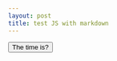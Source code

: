 ```yaml
---
layout: post
title: test JS with markdown
---
```




<!--
<div id="text"></div>
 
<script>  
  
document.getElementById("text").innerHTML = "Text added by JavaScript code";
</script>
-->

<script src="https://code.jquery.com/jquery-3.2.1.min.js"></script>
<script src="/Files/demo.js"></script>
 
<div id="text"></div>


<button onclick="this.innerHTML = Date()">The time is?</button>

<!DOCTYPE html>
<html>
  <head>
    <title>Smiley Face Part I</title>
    <style>
      body {
        margin: 0;
        overflow: hidden;
      }
    </style>
    <script src= "https://unpkg.com/react@16.9.0/umd/react.production.min.js">
       </script>
      <script src= "https://unpkg.com/react-dom@16.9.0/umd/react-dom.production.min.js">
    </script>
      <script src= "https://unpkg.com/d3@5.11.0/dist/d3.min.js">
    </script>
  </head>
  <body>
    <!--
      height / 2 - strokeWidth / 2
      centerX - eyeOffsetX
    -->
    <div id="root"> </div>
    <script src="/Files/bundle.js"></script>
    <!--
    <svg width="960" height="500">
      <circle
        cx="480"
        cy="250"
        r="245"
        fill="yellow"
        stroke="black"
        stroke-width="10"
      >
      </circle>
      <circle
        cx="350"
        cy="180"
        r="50"
      >
      </circle>
      <circle
        cx="600"
        cy="180"
        r="50"
      >
      </circle>
    </svg>
    -->
  </body>
</html>



